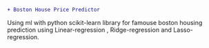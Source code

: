 ```diff
+ Boston House Price Predictor
```
Using ml with python scikit-learn library for famouse boston housing prediction using Linear-regression , Ridge-regression and Lasso-regression.</br>
